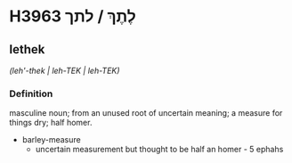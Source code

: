 # H3963 לֶתֶךְ / לתך

## lethek

_(leh'-thek | leh-TEK | leh-TEK)_

### Definition

masculine noun; from an unused root of uncertain meaning; a measure for things dry; half homer.

- barley-measure
    - uncertain measurement but thought to be half an homer - 5 ephahs
